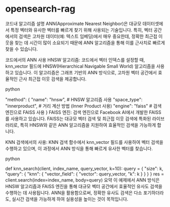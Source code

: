 # opensearch-rag

코드내 알고리즘 설명
ANN(Approximate Nearest Neighbor)은 대규모 데이터셋에서 특정 벡터와 유사한 벡터를 빠르게 찾기 위해 사용되는 기술입니다. 특히, 벡터 공간에서의 검색은 고차원 데이터(예: 텍스트 임베딩)에서 매우 중요한데, 정확한 최근접 이웃을 찾는 데 시간이 많이 소요되기 때문에 ANN 알고리즘을 통해 이를 근사치로 빠르게 찾을 수 있습니다.

코드에서의 ANN 사용
HNSW 알고리즘: 코드에서 벡터 인덱스를 설정할 때, knn_vector 필드에 HNSW(Hierarchical Navigable Small World) 알고리즘을 사용하고 있습니다. 이 알고리즘은 그래프 기반의 ANN 방식으로, 고차원 벡터 공간에서 효율적인 근사 최근접 이웃 검색을 제공합니다.

python

"method": {
    "name": "hnsw",  # HNSW 알고리즘 사용
    "space_type": "innerproduct",  # 거리 계산 방법 (Inner Product 사용)
    "engine": "faiss"  # 검색 엔진으로 FAISS 사용
}
FAISS 엔진: 검색 엔진으로 Facebook AI에서 개발한 FAISS를 사용하고 있습니다. FAISS는 대규모 벡터 검색 및 최근접 이웃 검색에 특화된 라이브러리로, 특히 HNSW와 같은 ANN 알고리즘을 지원하여 효율적인 검색을 가능하게 합니다.

KNN 검색에서의 사용: KNN 검색 함수에서 knn_vector 필드를 사용하여 벡터 검색을 수행하고 있으며, 이 과정에서 ANN 방식을 통해 빠르게 유사한 벡터를 찾습니다.

python

def knn_search(client, index_name, query_vector, k=10):
    query = {
        "size": k,
        "query": {
            "knn": {
                "vector_field": {
                    "vector": query_vector,
                    "k": k
                }
            }
        }
    }
    res = client.search(index=index_name, body=query)
요약
이 예제에서 ANN 방식은 HNSW 알고리즘과 FAISS 엔진을 통해 대규모 벡터 공간에서 효율적인 유사도 검색을 수행하는 데 사용됩니다. ANN을 활용함으로써, 정확한 유사도 검색은 다소 포기하더라도, 실시간 검색을 가능하게 하여 실용성을 높이는 것이 목적입니다.
